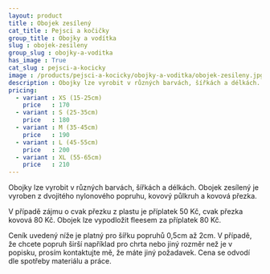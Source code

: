 ```yaml
---
layout: product
title : Obojek zesílený
cat_title : Pejsci a kočičky
group_title : Obojky a vodítka
slug : obojek-zesileny
group_slug : obojky-a-voditka
has_image : True
cat_slug : pejsci-a-kocicky
image : /products/pejsci-a-kocicky/obojky-a-voditka/obojek-zesileny.jpg
description : Obojky lze vyrobit v různých barvách, šířkách a délkách. Obojek zesílený je vyroben z dvojitého nylonového popruhu, kovový půlkruh a kovová přezka.
pricing:
  - variant : XS (15-25cm)
    price   : 170
  - variant : S (25-35cm)
    price   : 180
  - variant : M (35-45cm)
    price   : 190
  - variant : L (45-55cm)
    price   : 200
  - variant : XL (55-65cm)
    price   : 210
---
```


Obojky lze vyrobit v různých barvách, šířkách a délkách. Obojek zesílený je vyroben z dvojitého nylonového popruhu, kovový půlkruh a kovová přezka.

V případě zájmu o cvak přezku z plastu je příplatek 50 Kč, cvak přezka kovová 80 Kč.
Obojek lze vypodložit fleesem za příplatek 80 Kč.

Ceník uvedený níže je platný pro šířku popruhů 0,5cm až 2cm.
V případě, že chcete popruh širší například pro chrta nebo jiný rozměr než je v popisku, prosím kontaktujte mě, že máte jiný požadavek. Cena se odvodí dle spotřeby materiálu a práce.

